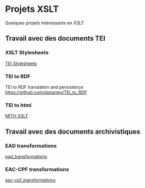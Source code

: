 # Projets XSLT

Quelques projets intéressants en XSLT


## Travail avec des documents TEI

### XSLT Stylesheets

[TEI Stylesheets](https://github.com/TEIC/Stylesheets)

### TEI to RDF

TEI to RDF translation and persistence
https://github.com/ajstanley/TEI_to_RDF

### TEI to html

[MITH XSLT](https://github.com/wendellpiez/MITH_XSLT)

## Travail avec des documents archivistiques

### EAD transformations

[ead_transformations](https://github.com/Timathom/ead_transformations)

### EAC-CPF transformations

[eac-cpf_transformations](https://github.com/Timathom/eac-cpf_transformations)
